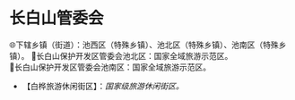 # 长白山管委会  
🌐下辖乡镇（街道）：池西区（特殊乡镇）、池北区（特殊乡镇）、池南区（特殊乡镇）。
🚩长白山保护开发区管委会池北区：国家全域旅游示范区。   
🚩长白山保护开发区管委会池南区：国家全域旅游示范区。     
  
* 【白桦旅游休闲街区】：*国家级旅游休闲街区。*  